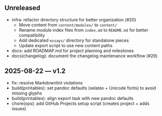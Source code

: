 ## Unreleased
- infra: refactor directory structure for better organization (#20)
  - Move content from `content/modules/` to `content/`
  - Rename module index files from `index.md` to `README.md` for better compatibility
  - Add dedicated `essays/` directory for standalone pieces
  - Update export script to use new content paths
- docs: add ROADMAP.md for project planning and milestones
- docs(changelog): document the changelog maintenance workflow (#29)

## 2025-08-22 — v1.2
- fix: resolve Markdownlint violations
- build(printables): set pandoc defaults (xelatex + Unicode fonts) to avoid missing glyphs
- build(printables): align export task with new pandoc defaults
- chore(ops): add GitHub Projects setup script (creates project + adds issues)